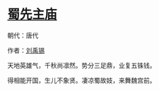 # [蜀先主庙](http://so.gushiwen.org/view_18515.aspx)

朝代：唐代

作者：[刘禹锡](http://so.gushiwen.org/author_197.aspx)

天地英雄气，千秋尚凛然。势分三足鼎，业复五铢钱。 

得相能开国，生儿不象贤。凄凉蜀故妓，来舞魏宫前。

